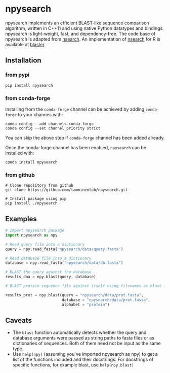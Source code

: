 # npysearch

npysearch implements an efficient BLAST-like sequence comparison algorithm, written in C++11 and using native Python datatypes and bindings. npysearch is light-weight, fast, and dependency-free. The code base of npysearch is adapted from [nsearch](https://github.com/stevschmid/nsearch). An implementation of [nsearch](https://github.com/stevschmid/nsearch) for R is available at [blaster](https://github.com/tamminenlab/blaster).


## Installation

### from pypi

```
pip install npysearch
```

### from conda-forge

Installing from the `conda-forge` channel can be achieved by adding `conda-forge` to your channes with:
```
conda config --add channels conda-forge
conda config --set channel_priority strict
```
You can skip the above step if `conda-forge` channel has been added already.

Once the conda-forge channel has been enabled, `npysearch` can be installed with:

```
conda install npysearch
```

### from github

```
# Clone repository from github
git clone https://github.com/tamminenlab/npysearch.git

# Install package using pip
pip install ./npysearch
```


## Examples

```Python
# Import npysearch package
import npysearch as npy

# Read query file into a dictionary
query = npy.read_fasta("npysearch/data/query.fasta")

# Read database file into a dictionary
database = npy.read_fasta("npysearch/data/db.fasta")

# BLAST the query against the database
results_dna = npy.blast(query, database)

# BLAST protein sequence file against itself using filenames as blast function arguments

results_prot = npy.blast(query = "npysearch/data/prot.fasta",
                   		 database = "npysearch/data/prot.fasta",
                     	 alphabet = "protein")
```

## Caveats

* The `blast` function automatically detects whether the query and database arguments were passed as string paths to fasta files or as dictionaries of sequences. Both of them need not be input as the same type.
* Use `help(npy)` (assuming you've imported npysearch as npy) to get a list of the functions included and their docstrings. For docstrings of specific functions, for example blast, use `help(npy.blast)`

